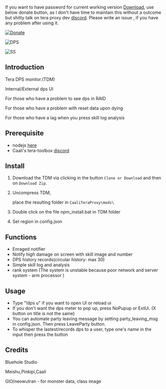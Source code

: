   If you want to have password for current working version [Download](https://tera.dvcoa.com.au:3000/download/TDM.zip), use below donate button, as I don't have time to maintain this without a outcome but shitty talk on tera proxy dev [discord](https://discord.gg/dUNDDtw).
  Please write an issue , if you have any problem after using it.

[![Donate](https://img.shields.io/badge/Donate-PayPal-ff69b4.svg)](https://www.paypal.com/cgi-bin/webscr?cmd=_s-xclick&hosted_button_id=C6BU555NMQJD6)

![DPS](https://image.ibb.co/mpSFny/dps.jpg)

![SS](https://github.com/zc149352394/DPS-Monitor/raw/master/screenshot/05.png)

## Introduction

Tera DPS monitor.(TDM)

Internal/External dps UI

For those who have a problem to see dps in RAID

For those who have a problem with reset data upon dying

For those who have a lag when you press skill log analysis

## Prerequisite

- nodejs  [here](https://nodejs.org/en/)
- Caali's tera-toolbox [discord](https://discord.gg/dUNDDtw)

## Install

1. Download the TDM via clicking in the button `Clone or Download` and then on `Download Zip`.

2. Uncompress TDM,

   place the resulting folder in `CaaliTeraProxy\mods\`

3. Double click on the file npm_install.bat in TDM folder

4. Set region in config.json

## Functions

- Enraged notifier
- Notify high damage on screen with skill image and number
- DPS history records(circular history: max 30)
- Simple skill log and analysis
- rank system (The system is unstable because poor network and server system - arm processor )

## Usage

- Type "!dps u" if you want to open UI or reload ui
- If you don't want the dps meter to pop up, press NoPupup or ExtUi. (X button on title is not the same)
- You can automate party leaving message by setting party_leaving_msg in config.json. Then press LeaveParty button.
- To whisper the lastest/records dps to a user, type one's name in the input then press the button

## Credits

Bluehole Studio

Meishu,Pinkipi,Caali

GIO/neowutran - for monster data, class image

